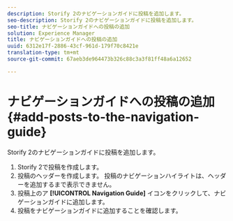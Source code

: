 ```yaml
---
description: Storify 2のナビゲーションガイドに投稿を追加します。
seo-description: Storify 2のナビゲーションガイドに投稿を追加します。
seo-title: ナビゲーションガイドへの投稿の追加
solution: Experience Manager
title: ナビゲーションガイドへの投稿の追加
uuid: 6312e17f-2886-43cf-961d-179f70c8421e
translation-type: tm+mt
source-git-commit: 67aeb3de964473b326c88c3a3f81ff48a6a12652

---
```



# ナビゲーションガイドへの投稿の追加{#add-posts-to-the-navigation-guide}

Storify 2のナビゲーションガイドに投稿を追加します。

1. Storify 2で投稿を作成します。
1. 投稿のヘッダーを作成します。 投稿のナビゲーションハイライトは、ヘッダーを追加するまで表示できません。
1. 投稿上のア **[!UICONTROL Navigation Guide]** イコンをクリックして、ナビゲーションガイドに追加します。
1. 投稿をナビゲーションガイドに追加することを確認します。
